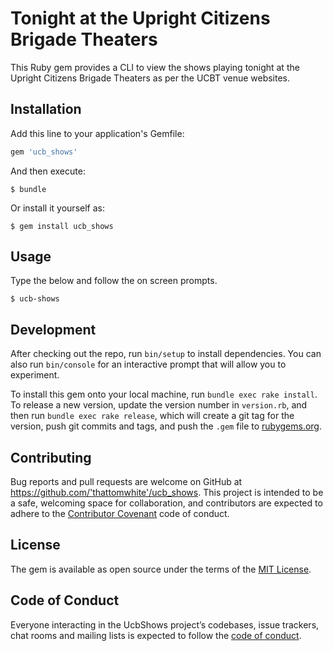 # Tonight at the Upright Citizens Brigade Theaters

This Ruby gem provides a CLI to view the shows playing tonight at the Upright Citizens Brigade Theaters as per the UCBT venue websites.  

## Installation

Add this line to your application's Gemfile:

```ruby
gem 'ucb_shows'
```

And then execute:

    $ bundle

Or install it yourself as:

    $ gem install ucb_shows

## Usage

Type the below and follow the on screen prompts.

    $ ucb-shows

## Development

After checking out the repo, run `bin/setup` to install dependencies. You can also run `bin/console` for an interactive prompt that will allow you to experiment.

To install this gem onto your local machine, run `bundle exec rake install`. To release a new version, update the version number in `version.rb`, and then run `bundle exec rake release`, which will create a git tag for the version, push git commits and tags, and push the `.gem` file to [rubygems.org](https://rubygems.org).

## Contributing

Bug reports and pull requests are welcome on GitHub at https://github.com/'thattomwhite'/ucb_shows. This project is intended to be a safe, welcoming space for collaboration, and contributors are expected to adhere to the [Contributor Covenant](http://contributor-covenant.org) code of conduct.

## License

The gem is available as open source under the terms of the [MIT License](https://opensource.org/licenses/MIT).

## Code of Conduct

Everyone interacting in the UcbShows project’s codebases, issue trackers, chat rooms and mailing lists is expected to follow the [code of conduct](https://github.com/'thattomwhite'/ucb_shows/blob/master/CODE_OF_CONDUCT.md).
